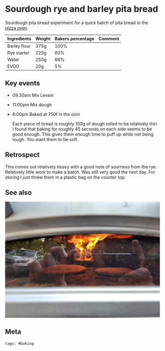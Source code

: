 # Sourdough rye and barley pita bread

Sourdough pita bread experiment for a quick batch of pita bread in the [pizza
oven](../332).

| Ingredients  | Weight | Bakers percentage | Comment |
| ------------ | ------ | ----------------- | ------- |
| Barley flour | 375g   | 100%              |         |
| Rye starter  | 225g   | 60%               |         |
| Water        | 250g   | 66%               |         |
| EVOO         | 20g    | 5%                |         |

## Key events

- 09:30am Mix Levain
- 11:00pm Mix dough
- 6:00pm Baked at 750f in the ooni

  Each piece of bread is roughly 100g of dough rolled to be relatively thin. I
  found that baking for roughly 45 seconds on each side seems to be good
  enough. This gives them enough time to puff up while not being tough. You
  want them to be soft.

## Retrospect

This comes out relatively heavy with a good note of sourness from the rye.
Relatively little work to make a batch. Was still very good the next day. For
storing I just threw them in a plastic bag on the counter top.

## See also

![Baking in the pizza oven](20230918_181518.jpg)

## Meta

    tags: #baking
